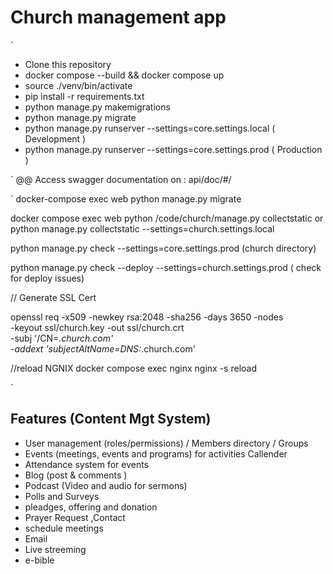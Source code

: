 # Church management app

`

- Clone this repository
- docker compose --build && docker compose up
- source ./venv/bin/activate
- pip install -r requirements.txt
- python manage.py makemigrations
- python manage.py migrate
- python manage.py runserver --settings=core.settings.local ( Development )
- python manage.py runserver --settings=core.settings.prod ( Production )

`
@@ Access swagger documentation on : api/doc/#/

`
docker-compose exec web python manage.py migrate

docker compose exec web python /code/church/manage.py collectstatic
or
python manage.py collectstatic --settings=church.settings.local

python manage.py check --settings=core.settings.prod (church directory)

python manage.py check --deploy --settings=church.settings.prod ( check for deploy issues)

// Generate SSL Cert

openssl req -x509 -newkey rsa:2048 -sha256 -days 3650 -nodes \
-keyout ssl/church.key -out ssl/church.crt \
-subj '/CN=_.church.com' \
-addext 'subjectAltName=DNS:_.church.com'

//reload NGNIX
docker compose exec nginx nginx -s reload

`

## Features (Content Mgt System)

- User management (roles/permissions) / Members directory / Groups
- Events (meetings, events and programs) for activities Callender
- Attendance system for events
- Blog (post & comments )
- Podcast (Video and audio for sermons)
- Polls and Surveys
- pleadges, offering and donation
- Prayer Request ,Contact
- schedule meetings
- Email
- Live streeming
- e-bible
